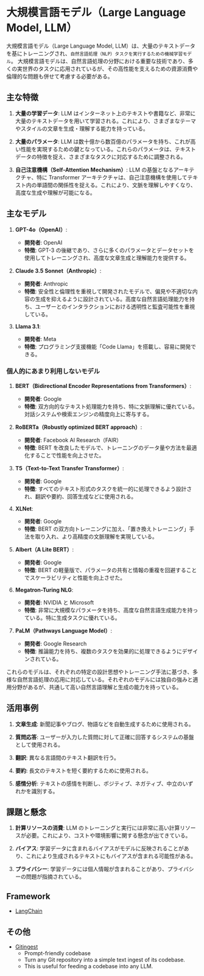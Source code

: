 # 大規模言語モデル（Large Language Model, LLM）

大規模言語モデル（Large Language Model, LLM）は、大量のテキストデータを基にトレーニングされ、`自然言語処理（NLP）タスクを実行するための機械学習モデル`。
大規模言語モデルは、自然言語処理の分野における重要な技術であり、多くの実世界のタスクに応用されているが、その高性能を支えるための資源消費や倫理的な問題も併せて考慮する必要がある。

## 主な特徴

1. **大量の学習データ**: LLM はインターネット上のテキストや書籍など、非常に大量のテキストデータを用いて学習される。これにより、さまざまなテーマやスタイルの文章を生成・理解する能力を持っている。

2. **大量のパラメータ**: LLM は数十億から数百億のパラメータを持ち、これが高い性能を実現するための鍵となっている。これらのパラメータは、テキストデータの特徴を捉え、さまざまなタスクに対応するために調整される。

3. **自己注意機構（Self-Attention Mechanism）**: LLM の基盤となるアーキテクチャ、特に Transformer アーキテクチャは、自己注意機構を使用してテキスト内の単語間の関係性を捉える。これにより、文脈を理解しやすくなり、高度な生成や理解が可能になる。

## 主なモデル

1. **GPT-4o（OpenAI）**:

   - **開発者**: OpenAI
   - **特徴**: GPT-3 の後継であり、さらに多くのパラメータとデータセットを使用してトレーニングされ、高度な文章生成と理解能力を提供する。

2. **Claude 3.5 Sonnet（Anthropic）**:
   - **開発者**: Anthropic
   - **特徴**: 安全性と倫理性を重視して開発されたモデルで、偏見や不適切な内容の生成を抑えるように設計されている。高度な自然言語処理能力を持ち、ユーザーとのインタラクションにおける透明性と監査可能性を重視している。

3. **Llama 3.1**:
   - **開発者**: Meta
   - **特徴**: プログラミング支援機能「Code Llama」を搭載し、容易に開発できる。

### 個人的にあまり利用しないモデル

1. **BERT（Bidirectional Encoder Representations from Transformers）**:

   - **開発者**: Google
   - **特徴**: 双方向的なテキスト処理能力を持ち、特に文脈理解に優れている。対話システムや検索エンジンの精度向上に寄与する。

2. **RoBERTa（Robustly optimized BERT approach）**:

   - **開発者**: Facebook AI Research（FAIR）
   - **特徴**: BERT を改良したモデルで、トレーニングのデータ量や方法を最適化することで性能を向上させた。

3. **T5（Text-to-Text Transfer Transformer）**:

   - **開発者**: Google
   - **特徴**: すべてのテキスト形式のタスクを統一的に処理できるよう設計され、翻訳や要約、回答生成などに使用される。

4. **XLNet**:

   - **開発者**: Google
   - **特徴**: BERT の双方向トレーニングに加え、「置き換えトレーニング」手法を取り入れ、より高精度の文脈理解を実現している。

5. **Albert（A Lite BERT）**:

   - **開発者**: Google
   - **特徴**: BERT の軽量版で、パラメータの共有と情報の重複を回避することでスケーラビリティと性能を向上させた。

6. **Megatron-Turing NLG**:

   - **開発者**: NVIDIA と Microsoft
   - **特徴**: 非常に大規模なパラメータを持ち、高度な自然言語生成能力を持っている。特に生成タスクに優れている。

7. **PaLM（Pathways Language Model）**:
   - **開発者**: Google Research
   - **特徴**: 推論能力を持ち、複数のタスクを効果的に処理できるようにデザインされている。

これらのモデルは、それぞれの特定の設計思想やトレーニング手法に基づき、多様な自然言語処理の応用に対応している。それぞれのモデルには独自の強みと適用分野があるが、共通して高い自然言語理解と生成の能力を持っている。

## 活用事例

1. **文章生成**: 新聞記事やブログ、物語などを自動生成するために使用される。

2. **質問応答**: ユーザーが入力した質問に対して正確に回答するシステムの基盤として使用される。

3. **翻訳**: 異なる言語間のテキスト翻訳を行う。

4. **要約**: 長文のテキストを短く要約するために使用される。

5. **感情分析**: テキストの感情を判断し、ポジティブ、ネガティブ、中立のいずれかを識別する。

## 課題と懸念

1. **計算リソースの消費**: LLM のトレーニングと実行には非常に高い計算リソースが必要。これにより、コストや環境影響に関する懸念が出てきている。

2. **バイアス**: 学習データに含まれるバイアスがモデルに反映されることがあり、これにより生成されるテキストにもバイアスが含まれる可能性がある。

3. **プライバシー**: 学習データには個人情報が含まれることがあり、プライバシーの問題が指摘されている。

## Framework

- [LangChain](https://www.langchain.com/)

## その他

- [Gitingest](https://gitingest.com/)
  - Prompt-friendly codebase
  - Turn any Git repository into a simple text ingest of its codebase.
  - This is useful for feeding a codebase into any LLM.
